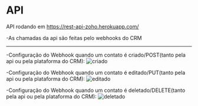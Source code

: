 # API


API rodando em https://rest-api-zoho.herokuapp.com/

-As chamadas da api são feitas pelo webhooks do CRM 
<hr>

-Configuração do Webhook quando um contato é criado/POST(tanto pela api ou pela plataforma do CRM):
![criado](https://user-images.githubusercontent.com/88890771/152587162-ae72306a-9aa1-45ba-b204-defd64235b89.png)


-Configuração do Webhook quando um contato é editado/PUT(tanto pela api ou pela plataforma do CRM):
![editado](https://user-images.githubusercontent.com/88890771/152587248-7ae2b9c4-68ef-474b-8b6f-c78d5bf88527.png)

-Configuração do Webhook quando um contato é deletado/DELETE(tanto pela api ou pela plataforma do CRM):
![deletado](https://user-images.githubusercontent.com/88890771/152587438-17423f54-c948-4199-a749-e3431547b614.png)
